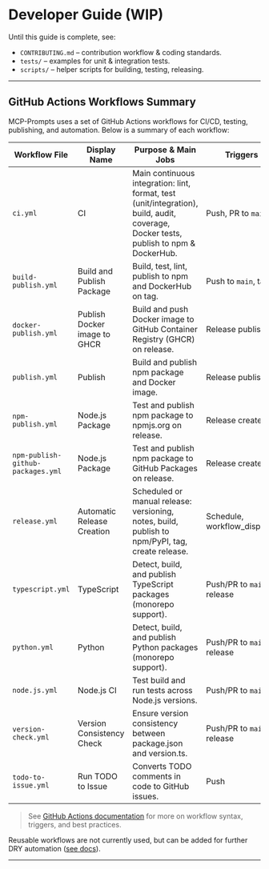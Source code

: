 # Developer Guide (WIP)

Until this guide is complete, see:

- `CONTRIBUTING.md` – contribution workflow & coding standards.
- `tests/` – examples for unit & integration tests.
- `scripts/` – helper scripts for building, testing, releasing.

---

## GitHub Actions Workflows Summary

MCP-Prompts uses a set of GitHub Actions workflows for CI/CD, testing, publishing, and automation. Below is a summary of each workflow:

| Workflow File                     | Display Name                 | Purpose & Main Jobs                                                                                                                   | Triggers                    |
| --------------------------------- | ---------------------------- | ------------------------------------------------------------------------------------------------------------------------------------- | --------------------------- |
| `ci.yml`                          | CI                           | Main continuous integration: lint, format, test (unit/integration), build, audit, coverage, Docker tests, publish to npm & DockerHub. | Push, PR to `main`          |
| `build-publish.yml`               | Build and Publish Package    | Build, test, lint, publish to npm and DockerHub on tag.                                                                               | Push to `main`, tags        |
| `docker-publish.yml`              | Publish Docker image to GHCR | Build and push Docker image to GitHub Container Registry (GHCR) on release.                                                           | Release published           |
| `publish.yml`                     | Publish                      | Build and publish npm package and Docker image.                                                                                       | Release published           |
| `npm-publish.yml`                 | Node.js Package              | Test and publish npm package to npmjs.org on release.                                                                                 | Release created             |
| `npm-publish-github-packages.yml` | Node.js Package              | Test and publish npm package to GitHub Packages on release.                                                                           | Release created             |
| `release.yml`                     | Automatic Release Creation   | Scheduled or manual release: versioning, notes, build, publish to npm/PyPI, tag, create release.                                      | Schedule, workflow_dispatch |
| `typescript.yml`                  | TypeScript                   | Detect, build, and publish TypeScript packages (monorepo support).                                                                    | Push/PR to `main`, release  |
| `python.yml`                      | Python                       | Detect, build, and publish Python packages (monorepo support).                                                                        | Push/PR to `main`, release  |
| `node.js.yml`                     | Node.js CI                   | Test build and run tests across Node.js versions.                                                                                     | Push/PR to `main`           |
| `version-check.yml`               | Version Consistency Check    | Ensure version consistency between package.json and version.ts.                                                                       | Push/PR to `main`, release  |
| `todo-to-issue.yml`               | Run TODO to Issue            | Converts TODO comments in code to GitHub issues.                                                                                      | Push                        |

> See [GitHub Actions documentation](https://docs.github.com/en/actions) for more on workflow syntax, triggers, and best practices.

Reusable workflows are not currently used, but can be added for further DRY automation ([see docs](https://docs.github.com/en/actions/sharing-automations/reusing-workflows)).

---

